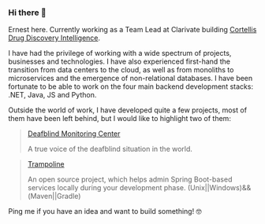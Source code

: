 ### Hi there 👋

Ernest here. Currently working as a Team Lead at Clarivate building [Cortellis Drug Discovery Intelligence][cddi].

I have had the privilege of working with a wide spectrum of projects, businesses and technologies. I have also experienced first-hand the transition from data centers to the cloud, as well as from monoliths to microservices and the emergence of non-relational databases. I have been fortunate to be able to work on the four main backend development stacks: .NET, Java, JS and Python.

Outside the world of work, I have developed quite a few projects, most of them have been left behind, but I would like to highlight two of them:

> [Deafblind Monitoring Center][dmc]
>  
> A true voice of the deafblind situation in the world.
  
>[Trampoline][trampoline]
>
> An open source project, which helps admin Spring Boot-based services locally during your development phase.
>(Unix||Windows)&&(Maven||Gradle)

Ping me if you have an idea and want to build something! 🤓

[cddi]: <http://cortellis.com/drugdiscovery/home>
[dmc]: <http://deafblindmonitoring.eu>
[trampoline]: <https://github.com/ErnestOrt/Trampoline>
